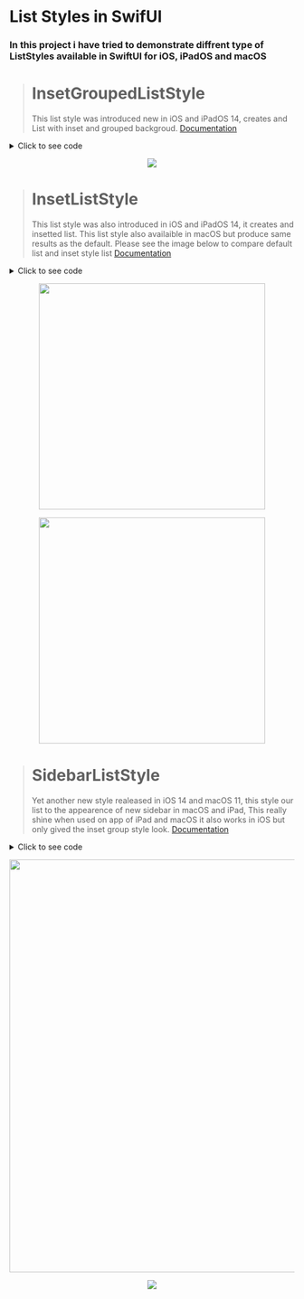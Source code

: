 #  List Styles in SwifUI
### In this project i have tried to demonstrate diffrent type of ListStyles available in SwiftUI for **iOS**, **iPadOS** and **macOS**

> InsetGroupedListStyle
> =
> This list style was introduced new in iOS and iPadOS 14, creates and List with inset and grouped backgroud.
> [Documentation](https://developer.apple.com/documentation/swiftui/insetgroupedliststyle)

<details>
  <summary>Click to see code</summary>
  
```swift
struct ContentView: View {
    var body: some View{
        List(0..<15) { index in
            Text("Row \(index)")
        }
        .listStyle(InsetGroupedListStyle())
    }
 }
```

</details>

<p align = "center">
<img src="Resources/insetgroup.png"> 
</p>

> InsetListStyle
> =
> This list style was also introduced in iOS and iPadOS 14, it creates and insetted list.
> This list style also availaible in macOS but produce same results as the default.
> Please see the image below to compare default list and inset style list
> [Documentation](https://developer.apple.com/documentation/swiftui/insetliststyle)

<details>
  <summary>Click to see code</summary>
  
```swift
struct ContentView: View {
    var body: some View{
        List(0..<15) { index in
            Text("Row \(index)")
        }
        .listStyle(InsetListStyle())
    }
 }
```
</details>

<p align = "center">
<img src="Resources/inset.png" width=400>
</p>
<p align = "center">
<img src="Resources/default.png" width=400> 
</p>

> SidebarListStyle
> =
> Yet another new style realeased in iOS 14 and macOS 11, this style our list to the appearence of new sidebar in macOS and iPad, This really shine when used on app of iPad and macOS it also works in iOS but only gived the inset group style look.
> [Documentation](https://developer.apple.com/documentation/swiftui/sidebarliststyle)

<details>
  <summary>Click to see code</summary>
  
```swift
struct ContentView: View {
    var body: some View{
        List(0..<15) { index in
            Text("Row \(index)")
        }
        .listStyle(SidebarListStyle())
    }
 }
```
</details>

<p align = "center">
<img src="Resources/sidebaripad.png" width=730>
</p>
<p align = "center">
<img src="Resources/sidebarmacos.png">
</p>
